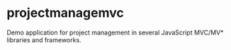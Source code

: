 projectmanagemvc
================

Demo application for project management in several JavaScript MVC/MV* libraries and frameworks.
